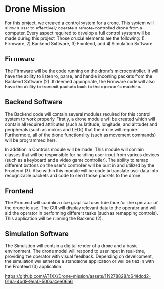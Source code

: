 # Drone Mission

For this project, we created a control system for a drone. This system will allow a user
to effectively operate a remote-controlled drone from a computer. Every aspect required to
develop a full control system will be made during this project. Those crucial elements are the
following: 1) Firmware, 2) Backend Software, 3) Frontend, and 4) Simulation Software.

## Firmware
The Firmware will be the code running on the drone's microcontroller. It will have the ability to
listen to, parse, and handle incoming packets from the Backend Software (2). If deemed
appropriate, the Firmware code will also have the ability to transmit packets back to the
operator's machine.

## Backend Software
The Backend code will contain several modules required for this control system to work
properly. Firstly, a drone module will be created which will contain all required attributes (such as
latitude, longitude, and altitude) and peripherals (such as motors and LEDs) that the drone will
require. Furthermore, all of the drone functionality (such as movement commands) will be
programmed here.

In addition, a Controls module will be made. This module will contain classes that will be
responsible for handling user input from various devices (such as a keyboard and a video game
controller). The ability to remap different buttons on the user's controller will be built in and
utilized by the Frontend (3). Also within this module will be code to translate user data into
recognizable packets and code to send those packets to the drone.

## Frontend
The Frontend will contain a nice graphical user interface for the operator of the drone to use.
The GUI will display relevant data to the operator and will aid the operator in performing different
tasks (such as remapping controls). This application will be running the Backend (2).

## Simulation Software
The Simulation will contain a digital render of a drone and a basic environment. The drone
model will respond to user input in real-time, providing the operator with visual feedback.
Depending on development, the simulation will either be a standalone application or will be tied
in with the Frontend (3) application.


https://github.com/AT1XX/Drone-mission/assets/119278828/d648dcd2-016a-4bd8-9ea0-500aa4ee06a6

